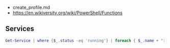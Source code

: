 - create_profile.md
- https://en.wikiversity.org/wiki/PowerShell/Functions

## Services

```powershell
Get-Service | where {$_.status -eq 'running'} | foreach { $_.name + ": " + $_.canstop.tostring().toupper() }
```
